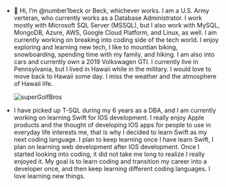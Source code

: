 - 👋 Hi, I’m @number1beck or Beck, whichever works. I am a U.S. Army verteran, who currently works as a Database Administrator. I work mostly with Microsoft SQL Server (MSSQL), but I also work with MySQL, MongoDB, Azure, AWS, Google Cloud Platform, and Linux, as well. I am currently working on breaking into coding side of the tech world. I enjoy exploring and learning new tech, I like to mountian biking, snowboarding, spending time with my family, and hiking. I am also into cars and currently own a 2019 Volkswagen GTI. I currently live in Pennsylvania, but I lived in Hawaii while in the military. I would love to move back to Hawaii some day. I miss the weather and the atmosphere of Hawaii life. 

     ![superGolfBros](https://user-images.githubusercontent.com/90738784/135786244-e640208e-72bd-4751-b977-49a428075687.gif)

- I have picked up T-SQL during my 6 years as a DBA, and I am currently working on learning Swift for IOS development. I really enjoy Apple products and the thought of developing IOS apps for people to use in everyday life interests me, that is why I decided to learn Swift as my next coding language. I plan to keep learning once I have learn Swift, I plan on learning web development after IOS development. Once I started looking into coding, it did not take me long to realize I really enjoyed it. My goal is to learn coding and transition my career into a developer once, and then keep learning different coding languages. I love learning new things. 


<!---
number1beck/number1beck is a ✨ special ✨ repository because its `README.md` (this file) appears on your GitHub profile.
You can click the Preview link to take a look at your changes.
--->
